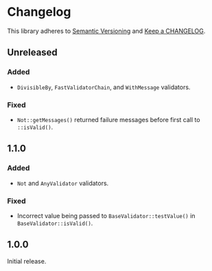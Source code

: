# Changelog

This library adheres to [Semantic Versioning](https://semver.org/) and [Keep a CHANGELOG](https://keepachangelog.com/en/1.0.0/).

## Unreleased

### Added

- `DivisibleBy`, `FastValidatorChain`, and `WithMessage` validators.

### Fixed

- `Not::getMessages()` returned failure messages before first call to `::isValid()`.

## 1.1.0

### Added

- `Not` and `AnyValidator` validators.

### Fixed

- Incorrect value being passed to `BaseValidator::testValue()` in `BaseValidator::isValid()`.

## 1.0.0

Initial release.
